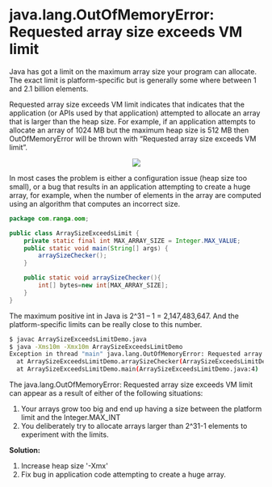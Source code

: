 # java.lang.OutOfMemoryError: Requested array size exceeds VM limit

Java has got a limit on the maximum array size your program can allocate. The exact limit is platform-specific but is generally some where between 1 and 2.1 billion elements.

Requested array size exceeds VM limit indicates that indicates that the application (or APIs used by that application) attempted to allocate an array that is larger than the heap size. For example, if an application attempts to allocate an array of 1024 MB but the maximum heap size is 512 MB then OutOfMemoryError will be thrown with “Requested array size exceeds VM limit”.

<p align='center'>
  <img src="https://camo.githubusercontent.com/7207fdefa44df44bf626a347b04f054ff9571009738c281f60928d91deda03db/68747470733a2f2f68617269746962636f626c6f672e66696c65732e776f726470726573732e636f6d2f323031362f31312f63617074757265362e706e67"/>
</p>

In most cases the problem is either a configuration issue (heap size too small), or a bug that results in an application attempting to create a huge array, for example, when the number of elements in the array are computed using an algorithm that computes an incorrect size.
```java
package com.ranga.oom;

public class ArraySizeExceedsLimit {
    private static final int MAX_ARRAY_SIZE = Integer.MAX_VALUE;
    public static void main(String[] args) {
        arraySizeChecker();
    }

    public static void arraySizeChecker(){
        int[] bytes=new int[MAX_ARRAY_SIZE];
    }
}
```
The maximum positive int in Java is 2^31 – 1 = 2,147,483,647. And the platform-specific limits can be really close to this number.
```sh
$ javac ArraySizeExceedsLimitDemo.java
$ java -Xms10m -Xmx10m ArraySizeExceedsLimitDemo
Exception in thread "main" java.lang.OutOfMemoryError: Requested array size exceeds VM limit
  at ArraySizeExceedsLimitDemo.arraySizeChecker(ArraySizeExceedsLimitDemo.java:8)
  at ArraySizeExceedsLimitDemo.main(ArraySizeExceedsLimitDemo.java:4)
```

The java.lang.OutOfMemoryError: Requested array size exceeds VM limit can appear as a result of either of the following situations:
1. Your arrays grow too big and end up having a size between the platform limit and the Integer.MAX_INT
2. You deliberately try to allocate arrays larger than 2^31-1 elements to experiment with the limits.

**Solution:**
1. Increase heap size '-Xmx'
2. Fix bug in application code attempting to create a huge array.
